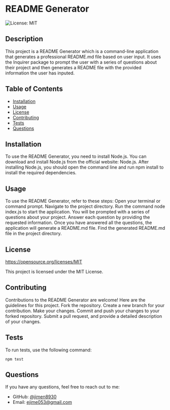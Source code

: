 # README Generator
  ![License: MIT](https://img.shields.io/badge/License-MIT-yellow.svg)

  ## Description
  This project is a README Generator which is a command-line application that generates a professional README.md file based on user input. It uses the Inquirer package to prompt the user with a series of questions about their project and then generates a README file with the provided information the user has inputed.

  ## Table of Contents
- [Installation](#installation)
- [Usage](#usage)
- [License](#license)
- [Contributing](#contributing)
- [Tests](#tests)
- [Questions](#questions)

## Installation
To use the README Generator, you need to install Node.js. You can download and install Node.js from the official website: Node.js. After installing Node.js, you should open the command line and run npm install to install the required dependencies. 

## Usage
To use the README Generator, refer to these steps: Open your terminal or command prompt. Navigate to the project directory. Run the command node index.js to start the application. You will be prompted with a series of questions about your project. Answer each question by providing the requested information. Once you have answered all the questions, the application will generate a README.md file. Find the generated README.md file in the project directory. 

## License
https://opensource.org/licenses/MIT

This project is licensed under the MIT License.

## Contributing
Contributions to the README Generator are welcome! Here are the guidelines for this project. Fork the repository. Create a new branch for your contribution. Make your changes. Commit and push your changes to your forked repository. Submit a pull request, and provide a detailed description of your changes.

## Tests
To run tests, use the following command:
```
npm test
```

## Questions
If you have any questions, feel free to reach out to me:
- GitHub: [@jimen8930](https://github.com/jimen8930)
- Email: ejime053@gmail.com

